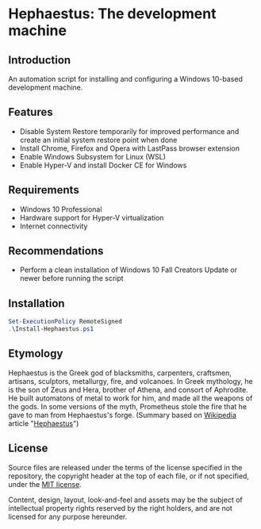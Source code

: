 # Hephaestus: The development machine

## Introduction

An automation script for installing and configuring a Windows 10-based
development machine.

## Features

*   Disable System Restore temporarily for improved performance and
    create an initial system restore point when done
*   Install Chrome, Firefox and Opera with LastPass browser extension
*   Enable Windows Subsystem for Linux (WSL)
*   Enable Hyper-V and install Docker CE for Windows

## Requirements

*   Windows 10 Professional
*   Hardware support for Hyper-V virtualization
*   Internet connectivity

## Recommendations

*   Perform a clean installation of Windows 10 Fall Creators Update or
    newer before running the script

## Installation

```powershell
Set-ExecutionPolicy RemoteSigned
.\Install-Hephaestus.ps1
```

## Etymology

Hephaestus is the Greek god of blacksmiths, carpenters, craftsmen,
artisans, sculptors, metallurgy, fire, and volcanoes. In Greek
mythology, he is the son of Zeus and Hera, brother of Athena,
and consort of Aphrodite. He built automatons of metal to work for him,
and made all the weapons of the gods. In some versions of the myth,
Prometheus stole the fire that he gave to man from Hephaestus's forge.
(Summary based on [Wikipedia](https://www.wikipedia.org/) article
"[Hephaestus](https://en.wikipedia.org/wiki/Hephaestus)")

## License

Source files are released under the terms of the license specified in
the repository, the copyright header at the top of each file, or if not
specified, under the [MIT license](https://opensource.org/licenses/MIT).

Content, design, layout, look-and-feel and assets may be the subject of
intellectual property rights reserved by the right holders, and are not
licensed for any purpose hereunder.
